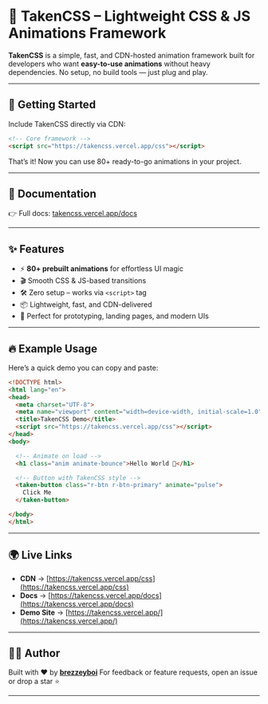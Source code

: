 # 🎨 TakenCSS – Lightweight CSS & JS Animations Framework

**TakenCSS** is a simple, fast, and CDN-hosted animation framework built for developers who want **easy-to-use animations** without heavy dependencies.
No setup, no build tools — just plug and play.

---

## 🚀 Getting Started

Include TakenCSS directly via CDN:

```html
<!-- Core framework -->
<script src="https://takencss.vercel.app/css"></script>
```

That’s it! Now you can use 80+ ready-to-go animations in your project.

---

## 📖 Documentation

👉 Full docs: [takencss.vercel.app/docs](https://takencss.vercel.app/docs)

---

## ✨ Features

* ⚡ **80+ prebuilt animations** for effortless UI magic
* 🎬 Smooth CSS & JS-based transitions
* 🛠️ Zero setup – works via `<script>` tag
* 📦 Lightweight, fast, and CDN-delivered
* 🎨 Perfect for prototyping, landing pages, and modern UIs

---

## 🔥 Example Usage

Here’s a quick demo you can copy and paste:

```html
<!DOCTYPE html>
<html lang="en">
<head>
  <meta charset="UTF-8">
  <meta name="viewport" content="width=device-width, initial-scale=1.0">
  <title>TakenCSS Demo</title>
  <script src="https://takencss.vercel.app/css"></script>
</head>
<body>

  <!-- Animate on load -->
  <h1 class="anim animate-bounce">Hello World 🎉</h1>

  <!-- Button with TakenCSS style -->
  <taken-button class="r-btn r-btn-primary" animate="pulse">
    Click Me
  </taken-button>

</body>
</html>
```

---

## 🌍 Live Links

* **CDN** → [https://takencss.vercel.app/css](https://takencss.vercel.app/css)
* **Docs** → [https://takencss.vercel.app/docs](https://takencss.vercel.app/docs)
* **Demo Site** → [https://takencss.vercel.app/](https://takencss.vercel.app/)

---

## 🧑‍💻 Author

Built with ❤️ by **[brezzeyboi](https://github.com/brezzeyboi)**
For feedback or feature requests, open an issue or drop a star ⭐

---
